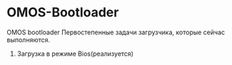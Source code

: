 # OMOS-Bootloader
OMOS bootloader
Первостепенные задачи загрузчика, которые сейчас выполняются.
1)	Загрузка в режиме Bios(реализуется)
